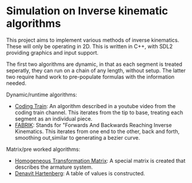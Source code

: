 # Simulation on Inverse kinematic algorithms

This project aims to implement various methods of inverse kinematics. These will only be operating in 2D. This is written in C++, with SDL2 providing graphics and input support.

The first two algorithms are dynamic, in that as each segment is treated seperatly, they can run on a chain of any length, without setup. The latter two require hand work to pre-populate formulas with the information needed.

Dynamic/runtime algorithms:
* [Coding Train](https://www.youtube.com/watch?v=RTc6i-7N3ms): An algorithm described in a youtube video from the coding train channel. This iterates from the tip to base, treating each segment as an individual piece. 
* [FABRIK](https://www.youtube.com/watch?v=UNoX65PRehA): Stands for "Forwards And Backwards Reaching Inverse Kinematics. This iterates from one end to the other, back and forth, smoothing out,similar to generating a bezier curve.

Matrix/pre worked algorithms:
* [Homogeneous Transformation Matrix](https://www.youtube.com/watch?v=fXewWpehAWw&list=PLT_0lwItn0sDBE98BsbaZezflB96ws12b&index=17): A special matrix is created that describes the armature system. 
* [Denavit Hartenberg](https://www.youtube.com/watch?v=4WRhVqQaZTE&list=PLT_0lwItn0sDBE98BsbaZezflB96ws12b&index=18): A table of values is constructed.

